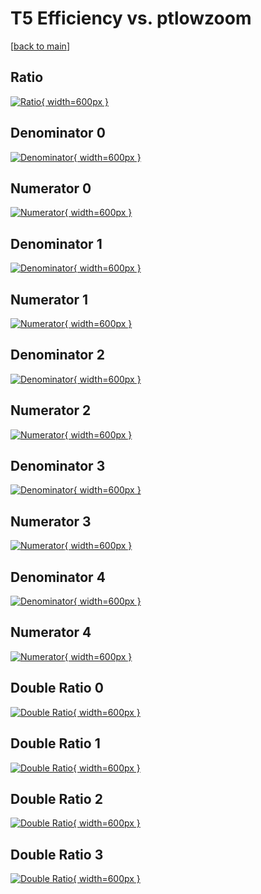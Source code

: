 # T5 Efficiency vs. ptlowzoom

[[back to main](./)]



## Ratio

[![Ratio](../mtv/var/T5_loweta_13_1_eff_ptlowzoom.png){ width=600px }](../mtv/var/T5_loweta_13_1_eff_ptlowzoom.pdf)

## Denominator 0

[![Denominator](../mtv/den/T5_loweta_13_1_eff_ptlowzoom_den0.png){ width=600px }](../mtv/den/T5_loweta_13_1_eff_ptlowzoom_den0.pdf)

## Numerator 0

[![Numerator](../mtv/num/T5_loweta_13_1_eff_ptlowzoom_num0.png){ width=600px }](../mtv/num/T5_loweta_13_1_eff_ptlowzoom_num0.pdf)

## Denominator 1

[![Denominator](../mtv/den/T5_loweta_13_1_eff_ptlowzoom_den1.png){ width=600px }](../mtv/den/T5_loweta_13_1_eff_ptlowzoom_den1.pdf)

## Numerator 1

[![Numerator](../mtv/num/T5_loweta_13_1_eff_ptlowzoom_num1.png){ width=600px }](../mtv/num/T5_loweta_13_1_eff_ptlowzoom_num1.pdf)

## Denominator 2

[![Denominator](../mtv/den/T5_loweta_13_1_eff_ptlowzoom_den2.png){ width=600px }](../mtv/den/T5_loweta_13_1_eff_ptlowzoom_den2.pdf)

## Numerator 2

[![Numerator](../mtv/num/T5_loweta_13_1_eff_ptlowzoom_num2.png){ width=600px }](../mtv/num/T5_loweta_13_1_eff_ptlowzoom_num2.pdf)

## Denominator 3

[![Denominator](../mtv/den/T5_loweta_13_1_eff_ptlowzoom_den3.png){ width=600px }](../mtv/den/T5_loweta_13_1_eff_ptlowzoom_den3.pdf)

## Numerator 3

[![Numerator](../mtv/num/T5_loweta_13_1_eff_ptlowzoom_num3.png){ width=600px }](../mtv/num/T5_loweta_13_1_eff_ptlowzoom_num3.pdf)

## Denominator 4

[![Denominator](../mtv/den/T5_loweta_13_1_eff_ptlowzoom_den4.png){ width=600px }](../mtv/den/T5_loweta_13_1_eff_ptlowzoom_den4.pdf)

## Numerator 4

[![Numerator](../mtv/num/T5_loweta_13_1_eff_ptlowzoom_num4.png){ width=600px }](../mtv/num/T5_loweta_13_1_eff_ptlowzoom_num4.pdf)

## Double Ratio 0

[![Double Ratio](../mtv/ratio/T5_loweta_13_1_eff_ptlowzoom_ratio0.png){ width=600px }](../mtv/ratio/T5_loweta_13_1_eff_ptlowzoom_ratio0.pdf)

## Double Ratio 1

[![Double Ratio](../mtv/ratio/T5_loweta_13_1_eff_ptlowzoom_ratio1.png){ width=600px }](../mtv/ratio/T5_loweta_13_1_eff_ptlowzoom_ratio1.pdf)

## Double Ratio 2

[![Double Ratio](../mtv/ratio/T5_loweta_13_1_eff_ptlowzoom_ratio2.png){ width=600px }](../mtv/ratio/T5_loweta_13_1_eff_ptlowzoom_ratio2.pdf)

## Double Ratio 3

[![Double Ratio](../mtv/ratio/T5_loweta_13_1_eff_ptlowzoom_ratio3.png){ width=600px }](../mtv/ratio/T5_loweta_13_1_eff_ptlowzoom_ratio3.pdf)

